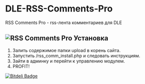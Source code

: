 DLE-RSS-Comments-Pro
====================

RSS Comments Pro - rss-лента комментариев для DLE

![RSS Comments Pro][1]
Установка
---------
1. Залить содержимое папки upload в корень сайта.
2. Запустить /rss_comm_install.php и следовать инструкциям.
3. Зайти в админку и перейти к управлению модулем.
4. PROFIT!


  [1]: https://dl.dropboxusercontent.com/u/8142395/Screenshot_5.png

[![Bitdeli Badge](https://d2weczhvl823v0.cloudfront.net/pafnuty/dle-rss-comments-pro/trend.png)](https://bitdeli.com/free "Bitdeli Badge")

